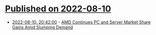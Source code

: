 # [Published on 2022-08-10](index.md)

* [2022-08-10, 20:42:00](https://tech.slashdot.org/story/22/08/10/1953239/amd-continues-pc-and-server-market-share-gains-amid-slumping-demand?utm_source=rss1.0mainlinkanon&utm_medium=feed) - [AMD Continues PC and Server Market Share Gains Amid Slumping Demand](https://tech.slashdot.org/story/22/08/10/1953239/amd-continues-pc-and-server-market-share-gains-amid-slumping-demand?utm_source=rss1.0mainlinkanon&utm_medium=feed)
